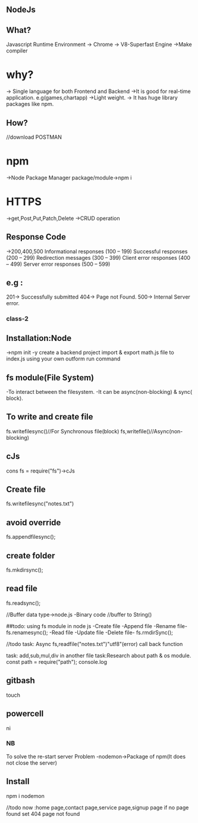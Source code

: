 ## NodeJs
## What?
Javascript Runtime Environment
-> Chrome -> V8-Superfast Engine
->Make compiler

# why?
-> Single language for both Frontend and Backend 
->It is good for real-time application.
e.g(games,chartapp)
->Light weight.
-> It has huge library packages like npm.

## How?

//download POSTMAN

# npm
->Node Package Manager
package/module->npm i

# HTTPS
->get,Post,Put,Patch,Delete
->CRUD operation

## Response Code
->200,400,500 
Informational responses (100 – 199)
Successful responses (200 – 299)
Redirection messages (300 – 399)
Client error responses (400 – 499)
Server error responses (500 – 599)
## e.g : 
201-> Successfully submitted
404-> Page not Found.
500-> Internal Server error.

### class-2
## Installation:Node
->npm init -y
 create a backend project import & export math.js file to index.js 
 using your own outform run command
## fs module(File System)
-To interact between the filesystem.
-It can be async(non-blocking) & sync( block).
## To write and create file 
fs.writefilesync()//For Synchronous file(block)
fs,writefile()//Async(non-blocking)


## cJs
cons fs = require("fs")->cJs

## Create file 
fs.writefilesync("notes.txt")
## avoid override
fs.appendfilesync();
## create folder
fs.mkdirsync();
## read file
fs.readsync();

//Buffer data type->node.js
-Binary code
//buffer to String()

##todo: using fs module in node js 
-Create file
-Append file
-Rename file- fs.renamesync();
-Read   file
-Update file
-Delete file- fs.rmdirSync();

//todo
task: Async  fs,readfile("notes.txt")"utf8"(error)
call back function

task: add,sub,mul,div in another file
task:Research about path & os module.
const path = require("path");
console.log

## gitbash
touch
## powercell
ni

### NB
To solve the re-start server Problem
-nodemon->Package of npm(It does not close the server)
## Install
npm i nodemon

//todo now :home page,contact page,service page,signup page
if no page found set 404 page not found